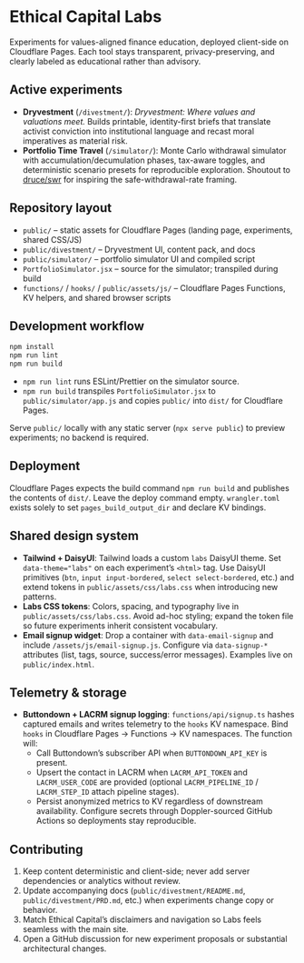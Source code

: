 # Ethical Capital Labs

Experiments for values-aligned finance education, deployed client-side on Cloudflare Pages. Each tool stays transparent, privacy-preserving, and clearly labeled as educational rather than advisory.

## Active experiments

- **Dryvestment** (`/divestment/`): *Dryvestment: Where values and valuations meet.* Builds printable, identity-first briefs that translate activist conviction into institutional language and recast moral imperatives as material risk.
- **Portfolio Time Travel** (`/simulator/`): Monte Carlo withdrawal simulator with accumulation/decumulation phases, tax-aware toggles, and deterministic scenario presets for reproducible exploration. Shoutout to [druce/swr](https://github.com/druce/swr) for inspiring the safe-withdrawal-rate framing.

## Repository layout

- `public/` – static assets for Cloudflare Pages (landing page, experiments, shared CSS/JS)
- `public/divestment/` – Dryvestment UI, content pack, and docs
- `public/simulator/` – portfolio simulator UI and compiled script
- `PortfolioSimulator.jsx` – source for the simulator; transpiled during build
- `functions/` / `hooks/` / `public/assets/js/` – Cloudflare Pages Functions, KV helpers, and shared browser scripts

## Development workflow

```bash
npm install
npm run lint
npm run build
```

- `npm run lint` runs ESLint/Prettier on the simulator source.
- `npm run build` transpiles `PortfolioSimulator.jsx` to `public/simulator/app.js` and copies `public/` into `dist/` for Cloudflare Pages.

Serve `public/` locally with any static server (`npx serve public`) to preview experiments; no backend is required.

## Deployment

Cloudflare Pages expects the build command `npm run build` and publishes the contents of `dist/`. Leave the deploy command empty. `wrangler.toml` exists solely to set `pages_build_output_dir` and declare KV bindings.

## Shared design system

- **Tailwind + DaisyUI**: Tailwind loads a custom `labs` DaisyUI theme. Set `data-theme="labs"` on each experiment’s `<html>` tag. Use DaisyUI primitives (`btn`, `input input-bordered`, `select select-bordered`, etc.) and extend tokens in `public/assets/css/labs.css` when introducing new patterns.
- **Labs CSS tokens**: Colors, spacing, and typography live in `public/assets/css/labs.css`. Avoid ad-hoc styling; expand the token file so future experiments inherit consistent vocabulary.
- **Email signup widget**: Drop a container with `data-email-signup` and include `/assets/js/email-signup.js`. Configure via `data-signup-*` attributes (list, tags, source, success/error messages). Examples live on `public/index.html`.

## Telemetry & storage

- **Buttondown + LACRM signup logging**: `functions/api/signup.ts` hashes captured emails and writes telemetry to the `hooks` KV namespace. Bind `hooks` in Cloudflare Pages → Functions → KV namespaces. The function will:
  - Call Buttondown’s subscriber API when `BUTTONDOWN_API_KEY` is present.
  - Upsert the contact in LACRM when `LACRM_API_TOKEN` and `LACRM_USER_CODE` are provided (optional `LACRM_PIPELINE_ID` / `LACRM_STEP_ID` attach pipeline stages).
  - Persist anonymized metrics to KV regardless of downstream availability.
  Configure secrets through Doppler-sourced GitHub Actions so deployments stay reproducible.

## Contributing

1. Keep content deterministic and client-side; never add server dependencies or analytics without review.
2. Update accompanying docs (`public/divestment/README.md`, `public/divestment/PRD.md`, etc.) when experiments change copy or behavior.
3. Match Ethical Capital’s disclaimers and navigation so Labs feels seamless with the main site.
4. Open a GitHub discussion for new experiment proposals or substantial architectural changes.
